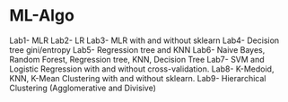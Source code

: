 # ML-Algo

Lab1- MLR
Lab2- LR
Lab3- MLR with and without sklearn
Lab4- Decision tree gini/entropy
Lab5- Regression tree and KNN
Lab6- Naive Bayes, Random Forest, Regression tree, KNN, Decision Tree
Lab7- SVM and Logistic Regression with and without cross-validation.
Lab8- K-Medoid, KNN, K-Mean Clustering with and without sklearn.
Lab9- Hierarchical Clustering (Agglomerative and Divisive)
